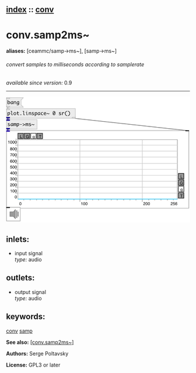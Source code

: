 [index](index.html) :: [conv](category_conv.html)
---

# conv.samp2ms~
**aliases:** [ceammc/samp-&gt;ms\~], [samp-&gt;ms\~]


###### convert samples to milliseconds according to samplerate

*available since version:* 0.9

---




[![example](../examples/img/conv.samp2ms~.jpg)](../examples/pd/conv.samp2ms~.pd)









## inlets:

* input signal<br>
_type:_ audio



## outlets:

* output signal<br>
_type:_ audio



## keywords:

[conv](keywords/conv.html)
[samp](keywords/samp.html)



**See also:**
[\[conv.samp2ms~\]](conv.samp2ms~.html)




**Authors:** Serge Poltavsky




**License:** GPL3 or later





